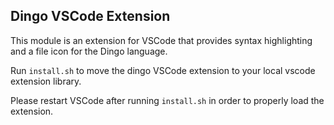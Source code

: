 ## Dingo VSCode Extension

This module is an extension for VSCode that provides syntax highlighting and a file icon for the Dingo language.

Run `install.sh` to move the dingo VSCode extension to your local vscode extension library.

Please restart VSCode after running `install.sh` in order to properly load the extension.
